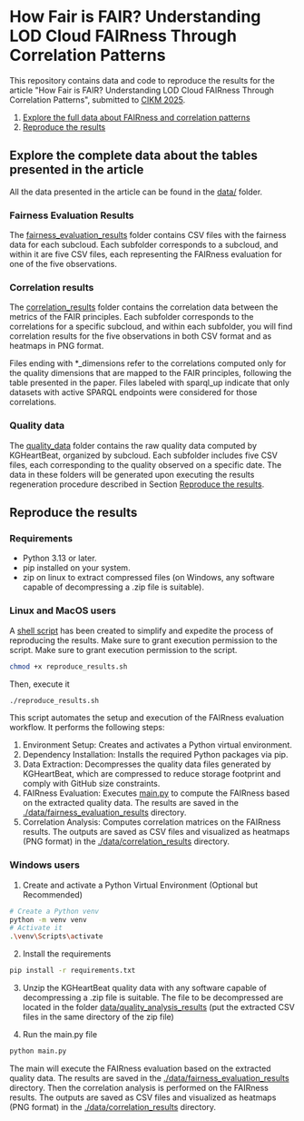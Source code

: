 # How Fair is FAIR? Understanding LOD Cloud FAIRness Through Correlation Patterns
This repository contains data and code to reproduce the results for the article "How Fair is FAIR? Understanding LOD Cloud FAIRness Through Correlation Patterns", submitted to [CIKM 2025](https://cikm2025.org/).

1. [Explore the full data about FAIRness and correlation patterns](#explore-the-complete-data-about-the-tables-presented-in-the-article)
2. [Reproduce the results](#reproduce-the-results)

## Explore the complete data about the tables presented in the article
All the data presented in the article can be found in the [data/](./data/) folder.

### Fairness Evaluation Results

The [fairness_evaluation_results](./data/fairness_evaluation_results/) folder contains CSV files with the fairness data for each subcloud. Each subfolder corresponds to a subcloud, and within it are five CSV files, each representing the FAIRness evaluation for one of the five observations.

### Correlation results
The [correlation_results](./data/correlation_results/) folder contains the correlation data between the metrics of the FAIR principles. Each subfolder corresponds to the correlations for a specific subcloud, and within each subfolder, you will find correlation results for the five observations in both CSV format and as heatmaps in PNG format.

Files ending with *_dimensions refer to the correlations computed only for the quality dimensions that are mapped to the FAIR principles, following the table presented in the paper. Files labeled with sparql_up indicate that only datasets with active SPARQL endpoints were considered for those correlations.

### Quality data 
The [quality_data](./data/quality_data/) folder contains the raw quality data computed by KGHeartBeat, organized by subcloud. Each subfolder includes five CSV files, each corresponding to the quality observed on a specific date. 
The data in these folders will be generated upon executing the results regeneration procedure described in Section [Reproduce the results](#reproduce-the-results).

## Reproduce the results
### Requirements

- Python 3.13 or later.
- pip installed on your system.
- zip on linux to extract compressed files (on Windows, any software capable of decompressing a .zip file is suitable).

### Linux and MacOS users
A [shell script](./reproduce_results.sh) has been created to simplify and expedite the process of reproducing the results. Make sure to grant execution permission to the script.
Make sure to grant execution permission to the script.
```sh
chmod +x reproduce_results.sh
```
Then, execute it
```sh
./reproduce_results.sh
```

This script automates the setup and execution of the FAIRness evaluation workflow. It performs the following steps:
1.	Environment Setup: Creates and activates a Python virtual environment.
2.	Dependency Installation: Installs the required Python packages via pip.
3.	Data Extraction: Decompresses the quality data files generated by KGHeartBeat, which are compressed to reduce storage footprint and comply with GitHub size constraints.
4.	FAIRness Evaluation: Executes [main.py](./src/main.py) to compute the FAIRness based on the extracted quality data. The results are saved in the [./data/fairness_evaluation_results](./data/fairness_evaluation_results/) directory.
5.	Correlation Analysis: Computes correlation matrices on the FAIRness results. The outputs are saved as CSV files and visualized as heatmaps (PNG format) in the [./data/correlation_results](./data/correlation_results/) directory.

### Windows users

1. Create and activate a Python Virtual Environment (Optional but Recommended)
```sh
# Create a Python venv
python -m venv venv
# Activate it
.\venv\Scripts\activate
```

2. Install the requirements
```sh
pip install -r requirements.txt
```

3. Unzip the KGHeartBeat quality data with any software capable of decompressing a .zip file is suitable. The file to be decompressed are located in the folder [data/quality_analysis_results](./data/quality_analysis_results) (put the extracted CSV files in the same directory of the zip file)

4. Run the main.py file

```sh
python main.py
```

The main will execute the FAIRness evaluation based on the extracted quality data. The results are saved in the [./data/fairness_evaluation_results](./data/fairness_evaluation_results/) directory.
Then the correlation analysis is performed on the FAIRness results. The outputs are saved as CSV files and visualized as heatmaps (PNG format) in the [./data/correlation_results](./data/correlation_results/) directory.
